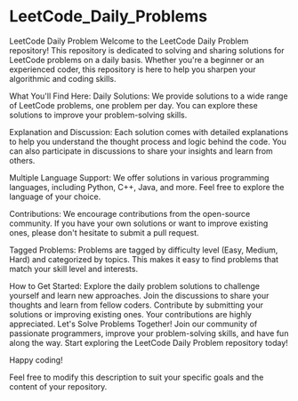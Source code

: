 # LeetCode_Daily_Problems
LeetCode Daily Problem  Welcome to the LeetCode Daily Problem repository! This repository is dedicated to solving and sharing solutions for LeetCode problems on a daily basis. Whether you're a beginner or an experienced coder, this repository is here to help you sharpen your algorithmic and coding skills.

What You'll Find Here:
Daily Solutions: We provide solutions to a wide range of LeetCode problems, one problem per day. You can explore these solutions to improve your problem-solving skills.

Explanation and Discussion: Each solution comes with detailed explanations to help you understand the thought process and logic behind the code. You can also participate in discussions to share your insights and learn from others.

Multiple Language Support: We offer solutions in various programming languages, including Python, C++, Java, and more. Feel free to explore the language of your choice.

Contributions: We encourage contributions from the open-source community. If you have your own solutions or want to improve existing ones, please don't hesitate to submit a pull request.

Tagged Problems: Problems are tagged by difficulty level (Easy, Medium, Hard) and categorized by topics. This makes it easy to find problems that match your skill level and interests.

How to Get Started:
Explore the daily problem solutions to challenge yourself and learn new approaches.
Join the discussions to share your thoughts and learn from fellow coders.
Contribute by submitting your solutions or improving existing ones. Your contributions are highly appreciated.
Let's Solve Problems Together!
Join our community of passionate programmers, improve your problem-solving skills, and have fun along the way. Start exploring the LeetCode Daily Problem repository today!

Happy coding!

Feel free to modify this description to suit your specific goals and the content of your repository.




